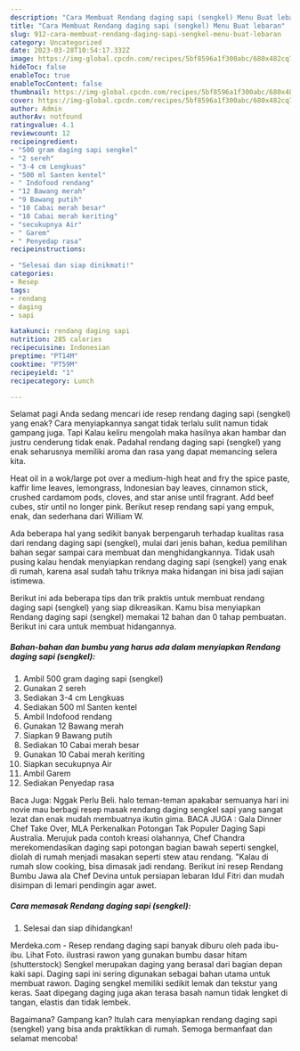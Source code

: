 ```yaml
---
description: "Cara Membuat Rendang daging sapi (sengkel) Menu Buat lebaran"
title: "Cara Membuat Rendang daging sapi (sengkel) Menu Buat lebaran"
slug: 912-cara-membuat-rendang-daging-sapi-sengkel-menu-buat-lebaran
category: Uncategorized
date: 2023-03-28T10:54:17.332Z
image: https://img-global.cpcdn.com/recipes/5bf8596a1f300abc/680x482cq70/rendang-daging-sapi-sengkel-foto-resep-utama.jpg
hideToc: false
enableToc: true
enableTocContent: false
thumbnail: https://img-global.cpcdn.com/recipes/5bf8596a1f300abc/680x482cq70/rendang-daging-sapi-sengkel-foto-resep-utama.jpg
cover: https://img-global.cpcdn.com/recipes/5bf8596a1f300abc/680x482cq70/rendang-daging-sapi-sengkel-foto-resep-utama.jpg
author: Admin
authorAv: notfound
ratingvalue: 4.1
reviewcount: 12
recipeingredient:
- "500 gram daging sapi sengkel"
- "2 sereh"
- "3-4 cm Lengkuas"
- "500 ml Santen kentel"
- " Indofood rendang"
- "12 Bawang merah"
- "9 Bawang putih"
- "10 Cabai merah besar"
- "10 Cabai merah keriting"
- "secukupnya Air"
- " Garem"
- " Penyedap rasa"
recipeinstructions:

- "Selesai dan siap dinikmati!"
categories:
- Resep
tags:
- rendang
- daging
- sapi

katakunci: rendang daging sapi 
nutrition: 285 calories
recipecuisine: Indonesian
preptime: "PT14M"
cooktime: "PT59M"
recipeyield: "1"
recipecategory: Lunch

---
```



Selamat pagi Anda sedang mencari ide resep rendang daging sapi (sengkel) yang enak? Cara menyiapkannya sangat tidak terlalu sulit namun tidak gampang juga. Tapi Kalau keliru mengolah maka hasilnya akan hambar dan justru cenderung tidak enak. Padahal rendang daging sapi (sengkel) yang enak seharusnya memiliki aroma dan rasa yang dapat memancing selera kita.


Heat oil in a wok/large pot over a medium-high heat and fry the spice paste, kaffir lime leaves, lemongrass, Indonesian bay leaves, cinnamon stick, crushed cardamom pods, cloves, and star anise until fragrant. Add beef cubes, stir until no longer pink. Berikut resep rendang sapi yang empuk, enak, dan sederhana dari William W.

Ada beberapa hal yang sedikit banyak berpengaruh terhadap kualitas rasa dari rendang daging sapi (sengkel), mulai dari jenis bahan, kedua pemilihan bahan segar sampai cara membuat dan menghidangkannya. Tidak usah pusing kalau hendak menyiapkan rendang daging sapi (sengkel) yang enak di rumah, karena asal sudah tahu triknya maka hidangan ini bisa jadi sajian istimewa.


Berikut ini ada beberapa tips dan trik praktis untuk membuat rendang daging sapi (sengkel) yang siap dikreasikan. Kamu bisa menyiapkan Rendang daging sapi (sengkel) memakai 12 bahan dan 0 tahap pembuatan. Berikut ini cara untuk membuat hidangannya.

<!--inarticleads1-->

##### Bahan-bahan dan bumbu yang harus ada dalam menyiapkan Rendang daging sapi (sengkel):

1. Ambil 500 gram daging sapi (sengkel)
1. Gunakan 2 sereh
1. Sediakan 3-4 cm Lengkuas
1. Sediakan 500 ml Santen kentel
1. Ambil  Indofood rendang
1. Gunakan 12 Bawang merah
1. Siapkan 9 Bawang putih
1. Sediakan 10 Cabai merah besar
1. Gunakan 10 Cabai merah keriting
1. Siapkan secukupnya Air
1. Ambil  Garem
1. Sediakan  Penyedap rasa


Baca Juga: Nggak Perlu Beli. halo teman-teman apakabar semuanya hari ini novie mau berbagi resep masak rendang daging sengkel sapi yang sangat lezat dan enak mudah membuatnya ikutin gima. BACA JUGA : Gala Dinner Chef Take Over, MLA Perkenalkan Potongan Tak Populer Daging Sapi Australia. Merujuk pada contoh kreasi olahannya, Chef Chandra merekomendasikan daging sapi potongan bagian bawah seperti sengkel, diolah di rumah menjadi masakan seperti stew atau rendang. &#34;Kalau di rumah slow cooking, bisa dimasak jadi rendang. Berikut ini resep Rendang Bumbu Jawa ala Chef Devina untuk persiapan lebaran Idul Fitri dan mudah disimpan di lemari pendingin agar awet. 

<!--inarticleads2-->

##### Cara memasak Rendang daging sapi (sengkel):


1. Selesai dan siap dihidangkan!

Merdeka.com - Resep rendang daging sapi banyak diburu oleh pada ibu-ibu. Lihat Foto. ilustrasi rawon yang gunakan bumbu dasar hitam (shutterstock) Sengkel merupakan daging yang berasal dari bagian depan kaki sapi. Daging sapi ini sering digunakan sebagai bahan utama untuk membuat rawon. Daging sengkel memiliki sedikit lemak dan tekstur yang keras. Saat dipegang daging juga akan terasa basah namun tidak lengket di tangan, elastis dan tidak lembek. 

Bagaimana? Gampang kan? Itulah cara menyiapkan rendang daging sapi (sengkel) yang bisa anda praktikkan di rumah. Semoga bermanfaat dan selamat mencoba!
